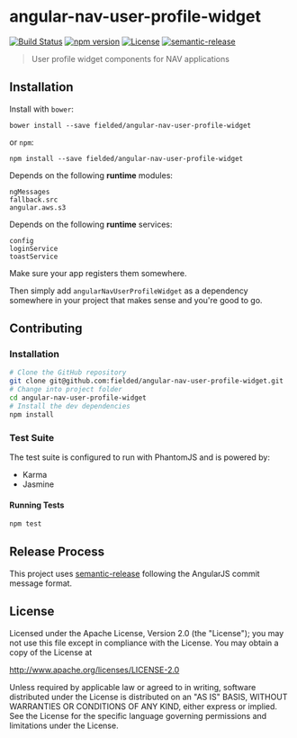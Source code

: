 # angular-nav-user-profile-widget

[![Build Status][travis-image]][travis-url]
[![npm version][npm-image]][npm-url]
[![License][license-image]][license-url]
[![semantic-release][semantic-release-image]][semantic-release-url]

[travis-url]: https://travis-ci.org/fielded/angular-nav-user-profile-widget
[travis-image]: https://img.shields.io/travis/fielded/angular-nav-user-profile-widget.svg
[npm-url]: https://www.npmjs.com/package/angular-nav-user-profile-widget
[npm-image]: https://img.shields.io/npm/v/angular-nav-user-profile-widget.svg
[license-url]: https://opensource.org/licenses/Apache-2.0
[license-image]: https://img.shields.io/npm/l/angular-nav-user-profile-widget.svg
[semantic-release-url]: https://github.com/semantic-release/semantic-release
[semantic-release-image]: https://img.shields.io/badge/%20%20%F0%9F%93%A6%F0%9F%9A%80-semantic--release-e10079.svg

> User profile widget components for NAV applications

## Installation

Install with `bower`:

```shell
bower install --save fielded/angular-nav-user-profile-widget
```

or `npm`:

```shell
npm install --save fielded/angular-nav-user-profile-widget
```

Depends on the following **runtime** modules:

```
ngMessages
fallback.src
angular.aws.s3
```

Depends on the following **runtime** services:

```
config
loginService
toastService
```

Make sure your app registers them somewhere.

Then simply add `angularNavUserProfileWidget` as a dependency somewhere in your project that makes sense and you're good to go.

## Contributing

### Installation

```bash
# Clone the GitHub repository
git clone git@github.com:fielded/angular-nav-user-profile-widget.git
# Change into project folder
cd angular-nav-user-profile-widget
# Install the dev dependencies
npm install
```

### Test Suite

The test suite is configured to run with PhantomJS and is powered by:

- Karma
- Jasmine

#### Running Tests

```bash
npm test
```

## Release Process

This project uses [semantic-release][] following the AngularJS commit message
format.

[semantic-release]: https://github.com/semantic-release/semantic-release

## License

Licensed under the Apache License, Version 2.0 (the "License"); you may not use this file except in compliance with the License.  You may obtain a copy of the License at

http://www.apache.org/licenses/LICENSE-2.0

Unless required by applicable law or agreed to in writing, software distributed under the License is distributed on an "AS IS" BASIS, WITHOUT WARRANTIES OR CONDITIONS OF ANY KIND, either express or implied.  See the License for the specific language governing permissions and limitations under the License.
